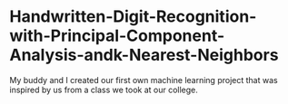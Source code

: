 # Handwritten-Digit-Recognition-with-Principal-Component-Analysis-andk-Nearest-Neighbors
My buddy and I created our first own machine learning project that was inspired by us from a class we took at our college. 
